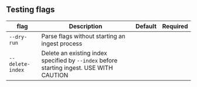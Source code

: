 ## Testing flags

| flag | Description | Default | Required |
|---|---|---|---|
| `--dry-run` | Parse flags without starting an ingest process |  |  |
| `--delete-index` | Delete an existing index specified by `--index` before starting ingest. USE WITH CAUTION |  |  |
